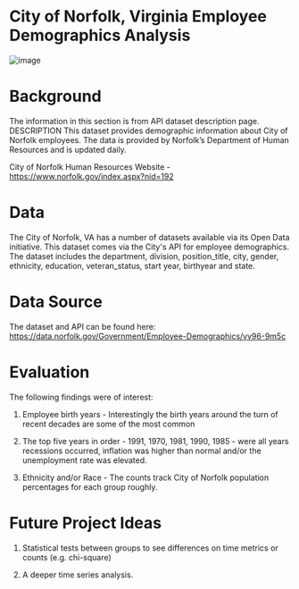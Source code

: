 # City of Norfolk, Virginia Employee Demographics Analysis 

![image](https://user-images.githubusercontent.com/23224784/229382934-8feae925-e900-41d3-b323-a5676a5d30ce.png)

# Background

The information in this section is from API dataset description page. 
DESCRIPTION
This dataset provides demographic information about City of Norfolk employees.  The data is provided by Norfolk’s Department of Human Resources and is updated daily. 

City of Norfolk Human Resources Website - https://www.norfolk.gov/index.aspx?nid=192



# Data

The City of Norfolk, VA has a number of datasets available via its Open Data initiative. This dataset comes via the City's API for employee demographics. The dataset includes the department, division, position_title, city, gender, ethnicity, education, veteran_status, start year, birthyear and state. 


# Data Source

The dataset and API can be found here: https://data.norfolk.gov/Government/Employee-Demographics/vv96-9m5c


# Evaluation 

The following findings were of interest: 

1) Employee birth years - Interestingly the birth years around the turn of recent decades are some of the most common

2) The top five years in order - 1991, 1970, 1981, 1990, 1985 -  were all years recessions occurred, inflation was higher than normal and/or the unemployment rate was elevated. 

3) Ethnicity and/or Race  - The counts track City of Norfolk population percentages for each group roughly.


# Future Project Ideas

1) Statistical tests between groups to see differences on time metrics or counts (e.g. chi-square) 

2) A deeper time series analysis. 

